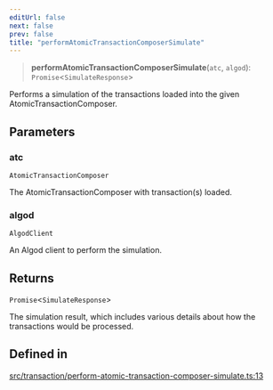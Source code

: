 ```yaml
---
editUrl: false
next: false
prev: false
title: "performAtomicTransactionComposerSimulate"
---
```


> **performAtomicTransactionComposerSimulate**(`atc`, `algod`): `Promise`\<`SimulateResponse`\>

Performs a simulation of the transactions loaded into the given AtomicTransactionComposer.

## Parameters

### atc

`AtomicTransactionComposer`

The AtomicTransactionComposer with transaction(s) loaded.

### algod

`AlgodClient`

An Algod client to perform the simulation.

## Returns

`Promise`\<`SimulateResponse`\>

The simulation result, which includes various details about how the transactions would be processed.

## Defined in

[src/transaction/perform-atomic-transaction-composer-simulate.ts:13](https://github.com/algorandfoundation/algokit-utils-ts/blob/87156fe9637eca52c0bc9e840c5804088cb40974/src/transaction/perform-atomic-transaction-composer-simulate.ts#L13)
